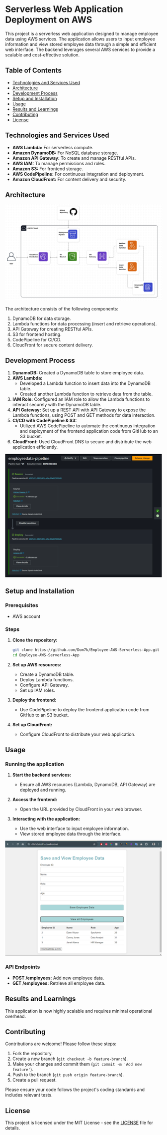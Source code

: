 # Serverless Web Application Deployment on AWS

This project is a serverless web application designed to manage employee data using AWS services. The application allows users to input employee information and view stored employee data through a simple and efficient web interface. The backend leverages several AWS services to provide a scalable and cost-effective solution.

## Table of Contents

- [Technologies and Services Used](#technologies-and-services-used)
- [Architecture](#architecture)
- [Development Process](#development-process)
- [Setup and Installation](#setup-and-installation)
- [Usage](#usage)
- [Results and Learnings](#results-and-learnings)
- [Contributing](#contributing)
- [License](#license)

## Technologies and Services Used

- **AWS Lambda:** For serverless compute.
- **Amazon DynamoDB:** For NoSQL database storage.
- **Amazon API Gateway:** To create and manage RESTful APIs.
- **AWS IAM:** To manage permissions and roles.
- **Amazon S3:** For frontend storage.
- **AWS CodePipeline:** For continuous integration and deployment.
- **Amazon CloudFront:** For content delivery and security.

## Architecture

![Architecture Diagram](https://github.com/Dom7k/Employee-AWS-Serverless-App/blob/main/Images/architecture%20diagram.jpg)

The architecture consists of the following components:
1. DynamoDB for data storage.
2. Lambda functions for data processing (insert and retrieve operations).
3. API Gateway for creating RESTful APIs.
4. S3 for frontend hosting.
5. CodePipeline for CI/CD.
6. CloudFront for secure content delivery.

## Development Process

1. **DynamoDB:** Created a DynamoDB table to store employee data.
2. **AWS Lambda:**
   - Developed a Lambda function to insert data into the DynamoDB table.
   - Created another Lambda function to retrieve data from the table.
3. **IAM Role:** Configured an IAM role to allow the Lambda functions to interact securely with the DynamoDB table.
4. **API Gateway:** Set up a REST API with API Gateway to expose the Lambda functions, using POST and GET methods for data interaction.
5. **CI/CD with CodePipeline & S3:**
   - Utilized AWS CodePipeline to automate the continuous integration and deployment of the frontend application code from GitHub to an S3 bucket.
6. **CloudFront:** Used CloudFront DNS to secure and distribute the web application efficiently.

![Deployment Pipeline](https://github.com/Dom7k/Employee-AWS-Serverless-App/blob/main/Images/deployment%20pipeline.png)

## Setup and Installation

### Prerequisites
- AWS account

### Steps
1. **Clone the repository:**
    ```sh
    git clone https://github.com/Dom7k/Employee-AWS-Serverless-App.git
    cd Employee-AWS-Serverless-App
    ```

2. **Set up AWS resources:**
    - Create a DynamoDB table.
    - Deploy Lambda functions.
    - Configure API Gateway.
    - Set up IAM roles.

3. **Deploy the frontend:**
    - Use CodePipeline to deploy the frontend application code from GitHub to an S3 bucket.

4. **Set up CloudFront:**
    - Configure CloudFront to distribute your web application.

## Usage

### Running the application
1. **Start the backend services:**
    - Ensure all AWS resources (Lambda, DynamoDB, API Gateway) are deployed and running.

2. **Access the frontend:**
    - Open the URL provided by CloudFront in your web browser.

3. **Interacting with the application:**
    - Use the web interface to input employee information.
    - View stored employee data through the interface.

![Web App](https://github.com/Dom7k/Employee-AWS-Serverless-App/blob/main/Images/web%20app.png)

### API Endpoints
- **POST /employees:** Add new employee data.
- **GET /employees:** Retrieve all employee data.

## Results and Learnings

This application is now highly scalable and requires minimal operational overhead.

## Contributing

Contributions are welcome! Please follow these steps:
1. Fork the repository.
2. Create a new branch (`git checkout -b feature-branch`).
3. Make your changes and commit them (`git commit -m 'Add new feature'`).
4. Push to the branch (`git push origin feature-branch`).
5. Create a pull request.

Please ensure your code follows the project's coding standards and includes relevant tests.

## License

This project is licensed under the MIT License - see the [LICENSE](LICENSE) file for details.
